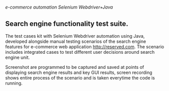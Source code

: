 ###### e-commerce automation Selenium Webdriver+Java 
## Search engine functionality test suite.

The test cases kit with Selenium Webdriver automation using Java, developed alongside manual testing scenarios of the search engine features for e-commerce web application http://reserved.com. The scenario includes integrated cases to test different user decisions around search engine unit. 

Screenshot are programmed to be captured and saved at points of displaying search engine results and key GUI results, screen recording shows entire process of the scenario and is taken everytime the code is running.
